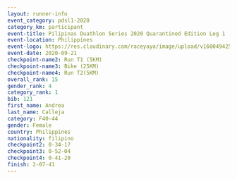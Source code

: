 ```yaml
--- 
layout: runner-info 
event_category: pdsl1-2020 
category_km: participant 
event-title: Pilipinas Duathlon Series 2020 Quarantined Edition Leg 1 
event-location: Philippines 
event-logo: https://res.cloudinary.com/raceyaya/image/upload/v1600494253/PDSLeg1.jpg 
event-date: 2020-09-21 
checkpoint-name2: Run T1 (5KM) 
checkpoint-name3: Bike (25KM) 
checkpoint-name4: Run T2(5KM) 
overall_rank: 15
gender_rank: 4
category_rank: 1
bib: 121
first_name: Andrea
last_name: Calleja
category: F40-44
gender: Female
country: Philippines
nationality: filipino
checkpoint2: 0-34-17
checkpoint3: 0-52-04
checkpoint4: 0-41-20
finish: 2-07-41
--- 
```

